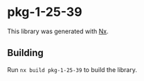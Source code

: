 # pkg-1-25-39

This library was generated with [Nx](https://nx.dev).

## Building

Run `nx build pkg-1-25-39` to build the library.

